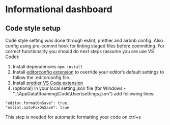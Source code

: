 # Informational dashboard

## Code style setup

Code style setting was done through eslint, prettier and airbnb config. Also config using pre-commit hook for linting staged files before committing.
For correct functionality you should do next steps (assume you are use VS Code):

1. Install dependencies `npm install`
2. Install [editorconfig extension](https://marketplace.visualstudio.com/items?itemName=EditorConfig.EditorConfig) to override your editor’s default settings to follow the .editorconfig file.
3. Install [prettier VS Code extension](https://marketplace.visualstudio.com/items?itemName=esbenp.prettier-vscode)
4. (optional) In your local setting.json file (for Windows - "..\AppData\Roaming\Code\User\settings.json") add following lines:

```
"editor.formatOnSave": true,
"eslint.autoFixOnSave": true
```

This step is needed for automatic formatting your code on ctrl+s
